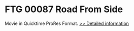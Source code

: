 # FTG 00087 Road From Side
Movie in Quicktime ProRes Format.
[>> Detailed information](https://secure.shareit.com/shareit/product.html?productid=300652138&affiliateid=200057808)